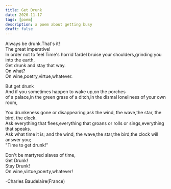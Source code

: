 ```yaml
---
title: Get Drunk
date: 2020-11-17
tags: [poem]
description: a poem about getting busy
draft: false
---
```

Always be drunk.That's it! <br>
The great imperative! <br>
In order not to feel Time's horrid fardel bruise your shoulders,grinding you into the earth,</br>
Get drunk and stay that way.<br>
On what?<br>
On wine,poetry,virtue,whatever. <br>

<p>
But get drunk <br>
And if you sometimes happen to wake up,on the porches <br>
of a palace,in the green grass of a ditch,in the dismal loneliness of your own room, <br>
</p>

<p>
You drunkeness gone or disappearing,ask the wind, the wave,the star, the bird, the clock. <br>
Ask everything that flees,everything that groans or rolls or sings,everything that speaks. <br>
Ask what time it is; and the wind, the wave,the star,the bird,the clock will answer you; <br>
"Time to get drunk!" <br>
</p>

<p>
Don't be martyred slaves of time, <br>
Get Drunk! <br>
Stay Drunk! <br>
On wine,virtue,poerty,whatever! <br>
</p>

-Charles Baudelaire(France)

